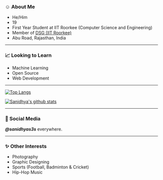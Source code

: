 ### ☺️ About Me
- He/Him
- 19
- First Year Student at IIT Roorkee (Computer Science and Engineering) 
- Member of [DSG (IIT Roorkee)](https://github.com/dsgiitr)
- Abu Road, Rajasthan, India

---------------------------------
### 📈 Looking to Learn
- Machine Learning
- Open Source
- Web Development

---------------------------------

[![Top Langs](https://github-readme-stats.vercel.app/api/top-langs/?username=sanidhyas3s&layout=compact&hide=kotlin,swift,objective-c)](https://github.com/sanidhyas3s/github-readme-stats) 

[![Sanidhya's github stats](https://github-readme-stats.vercel.app/api?username=sanidhyas3s&hide=stars&show_icons=true)](https://github.com/sanidhyas3s/github-readme-stats)

---------------------------------
### 📸 Social Media
***@sanidhyas3s*** everywhere.

---------------------------------
### ✨ Other Interests
- Photography
- Graphic Designing
- Sports (Football, Badminton & Cricket)
- Hip-Hop Music
